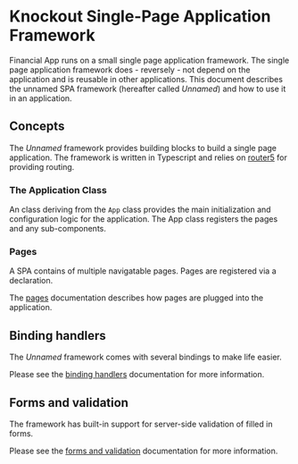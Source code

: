 # Knockout Single-Page Application Framework

Financial App runs on a small single page application framework. The single page application framework does - reversely - not depend on the application and is reusable in other applications. This document describes the unnamed SPA framework (hereafter called *Unnamed*) and how to use it in an application.

## Concepts
The *Unnamed* framework provides building blocks to build a single page application. The framework is written in Typescript and relies on [router5](http://router5.github.io/) for providing routing.  

### The Application Class
An class deriving from the `App` class provides the main initialization and configuration logic  for the application. The App class registers the pages and any sub-components.

### Pages
A SPA contains of multiple navigatable pages. Pages are registered via a declaration.

The [pages](Pages.md) documentation describes how pages are plugged into the application.

## Binding handlers
The *Unnamed* framework comes with several bindings to make life easier.

Please see the [binding handlers](BindingHandlers.md) documentation for more information.

## Forms and validation
The framework has built-in support for server-side validation of filled in forms. 

Please see the [forms and validation](Forms-and-validation.md) documentation for more information.